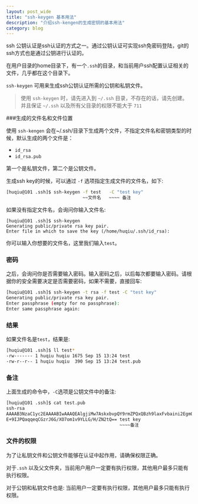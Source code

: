 ```yaml
---
layout: post_wide
title: "ssh-keygen 基本用法"
description: "介绍ssh-kengen的生成密钥的基本用法"
category: blog
---
```


ssh 公钥认证是ssh认证的方式之一。通过公钥认证可实现ssh免密码登陆，git的ssh方式也是通过公钥进行认证的。

在用户目录的home目录下，有一个`.ssh`的目录，和当前用户ssh配置认证相关的文件，几乎都在这个目录下。

`ssh-keygen` 可用来生成ssh公钥认证所需的公钥和私钥文件。

> 使用 `ssh-keygen` 时，请先进入到 `~/.ssh` 目录，不存在的话，请先创建。并且保证 `~/.ssh` 以及所有父目录的权限不能大于 `711`

###生成的文件名和文件位置

使用 `ssh-kengen` 会在~/.ssh/目录下生成两个文件，不指定文件名和密钥类型的时候，默认生成的两个文件是：

*   `id_rsa`
*   `id_rsa.pub`

第一个是私钥文件，第二个是公钥文件。

生成ssh key的时候，可以通过 `-f` 选项指定生成文件的文件名，如下:

```bash
[huqiu@101 .ssh]$ ssh-keygen -f test   -C "test key"
                             ~~文件名   ~~~~ 备注
```

如果没有指定文件名，会询问你输入文件名:

```
[huqiu@101 .ssh]$ ssh-keygen
Generating public/private rsa key pair.
Enter file in which to save the key (/home/huqiu/.ssh/id_rsa):
```

你可以输入你想要的文件名，这里我们输入`test`。

### 密码

之后，会询问你是否需要输入密码。输入密码之后，以后每次都要输入密码。请根据你的安全需要决定是否需要密码，如果不需要，直接回车:

```bash
[huqiu@101 .ssh]$ ssh-keygen -t rsa -f test -C "test key"
Generating public/private rsa key pair.
Enter passphrase (empty for no passphrase):
Enter same passphrase again:
```

### 结果

如果文件名是`test`，结果是:

```bash
[huqiu@101 .ssh]$ ll test*
-rw------- 1 huqiu huqiu 1675 Sep 15 13:24 test
-rw-r--r-- 1 huqiu huqiu  390 Sep 15 13:24 test.pub
```

### 备注

上面生成的命令中，`-C`选项是公钥文件中的备注:

```bash
[huqiu@101 .ssh]$ cat test.pub
ssh-rsa
AAAAB3NzaC1yc2EAAAABIwAAAQEAlgjiMw7AskxbvpQY9rmZPQxQBzh9laxFvbaini2EgmQkNsXBA9WJOXn2YBJauoiVsdUKBWA97avjsobrTxsCYvFr1yQQvTfTlbqlqGNIhQc/3HjTl2pIkClpDWvBrRN+jpyESS4MNbfOL1qjT4c/QhGvj6U6HrN6kUyn58oyyJpTzOLG74AZELJ2Led57QvTw1yJXZuAMWioR0A3BGd25fdocLX3ebux6ya8AsloOVYfsAqGlggrARe6FXjLfMH4a/nxaAdiDYVXU/Vr1ybK9P7SfyEDGJi3JtgiPUlA6vPxUC
E+9IJPQaqqeqCGzrJ6G/XO7om1v9YLLG/H/ZN2tQ== test key
                                           ~~~~备注
```

### 文件的权限

为了让私钥文件和公钥文件能够在认证中起作用，请确保权限正确。

对于`.ssh` 以及父文件夹，当前用户用户一定要有执行权限，其他用户最多只能有执行权限。

对于公钥和私钥文件也是: 当前用户一定要有执行权限，其他用户最多只能有执行权限。
